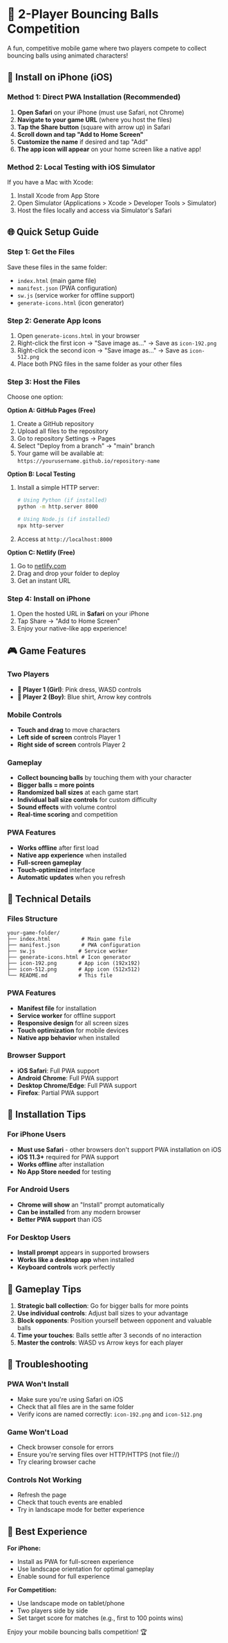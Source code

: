 # 🏀 2-Player Bouncing Balls Competition

A fun, competitive mobile game where two players compete to collect bouncing balls using animated characters!

## 📱 Install on iPhone (iOS)

### Method 1: Direct PWA Installation (Recommended)

1. **Open Safari** on your iPhone (must use Safari, not Chrome)
2. **Navigate to your game URL** (where you host the files)
3. **Tap the Share button** (square with arrow up) in Safari
4. **Scroll down and tap "Add to Home Screen"**
5. **Customize the name** if desired and tap "Add"
6. **The app icon will appear** on your home screen like a native app!

### Method 2: Local Testing with iOS Simulator

If you have a Mac with Xcode:
1. Install Xcode from App Store
2. Open Simulator (Applications > Xcode > Developer Tools > Simulator)
3. Host the files locally and access via Simulator's Safari

## 🌐 Quick Setup Guide

### Step 1: Get the Files
Save these files in the same folder:
- `index.html` (main game file)
- `manifest.json` (PWA configuration)
- `sw.js` (service worker for offline support)
- `generate-icons.html` (icon generator)

### Step 2: Generate App Icons
1. Open `generate-icons.html` in your browser
2. Right-click the first icon → "Save image as..." → Save as `icon-192.png`
3. Right-click the second icon → "Save image as..." → Save as `icon-512.png`
4. Place both PNG files in the same folder as your other files

### Step 3: Host the Files
Choose one option:

**Option A: GitHub Pages (Free)**
1. Create a GitHub repository
2. Upload all files to the repository
3. Go to repository Settings → Pages
4. Select "Deploy from a branch" → "main" branch
5. Your game will be available at: `https://yourusername.github.io/repository-name`

**Option B: Local Testing**
1. Install a simple HTTP server:
   ```bash
   # Using Python (if installed)
   python -m http.server 8000
   
   # Using Node.js (if installed)
   npx http-server
   ```
2. Access at `http://localhost:8000`

**Option C: Netlify (Free)**
1. Go to [netlify.com](https://netlify.com)
2. Drag and drop your folder to deploy
3. Get an instant URL

### Step 4: Install on iPhone
1. Open the hosted URL in **Safari** on your iPhone
2. Tap Share → "Add to Home Screen"
3. Enjoy your native-like app experience!

## 🎮 Game Features

### Two Players
- **👧 Player 1 (Girl)**: Pink dress, WASD controls
- **👦 Player 2 (Boy)**: Blue shirt, Arrow key controls

### Mobile Controls
- **Touch and drag** to move characters
- **Left side of screen** controls Player 1
- **Right side of screen** controls Player 2

### Gameplay
- **Collect bouncing balls** by touching them with your character
- **Bigger balls = more points**
- **Randomized ball sizes** at each game start
- **Individual ball size controls** for custom difficulty
- **Sound effects** with volume control
- **Real-time scoring** and competition

### PWA Features
- **Works offline** after first load
- **Native app experience** when installed
- **Full-screen gameplay**
- **Touch-optimized** interface
- **Automatic updates** when you refresh

## 🔧 Technical Details

### Files Structure
```
your-game-folder/
├── index.html          # Main game file
├── manifest.json       # PWA configuration
├── sw.js              # Service worker
├── generate-icons.html # Icon generator
├── icon-192.png       # App icon (192x192)
├── icon-512.png       # App icon (512x512)
└── README.md          # This file
```

### PWA Features
- **Manifest file** for installation
- **Service worker** for offline support
- **Responsive design** for all screen sizes
- **Touch optimization** for mobile devices
- **Native app behavior** when installed

### Browser Support
- **iOS Safari**: Full PWA support
- **Android Chrome**: Full PWA support
- **Desktop Chrome/Edge**: Full PWA support
- **Firefox**: Partial PWA support

## 🚀 Installation Tips

### For iPhone Users
- **Must use Safari** - other browsers don't support PWA installation on iOS
- **iOS 11.3+** required for PWA support
- **Works offline** after installation
- **No App Store needed** for testing

### For Android Users
- **Chrome will show** an "Install" prompt automatically
- **Can be installed** from any modern browser
- **Better PWA support** than iOS

### For Desktop Users
- **Install prompt** appears in supported browsers
- **Works like a desktop app** when installed
- **Keyboard controls** work perfectly

## 🎯 Gameplay Tips

1. **Strategic ball collection**: Go for bigger balls for more points
2. **Use individual controls**: Adjust ball sizes to your advantage
3. **Block opponents**: Position yourself between opponent and valuable balls
4. **Time your touches**: Balls settle after 3 seconds of no interaction
5. **Master the controls**: WASD vs Arrow keys for each player

## 🔧 Troubleshooting

### PWA Won't Install
- Make sure you're using Safari on iOS
- Check that all files are in the same folder
- Verify icons are named correctly: `icon-192.png` and `icon-512.png`

### Game Won't Load
- Check browser console for errors
- Ensure you're serving files over HTTP/HTTPS (not file://)
- Try clearing browser cache

### Controls Not Working
- Refresh the page
- Check that touch events are enabled
- Try in landscape mode for better experience

## 📱 Best Experience

**For iPhone:**
- Install as PWA for full-screen experience
- Use landscape orientation for optimal gameplay
- Enable sound for full experience

**For Competition:**
- Use landscape mode on tablet/phone
- Two players side by side
- Set target score for matches (e.g., first to 100 points wins)

Enjoy your mobile bouncing balls competition! 🏆 